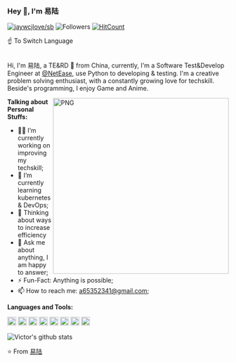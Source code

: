 ### Hey 👋, I'm 易陆

[![jaywcjlove/sb](https://jaywcjlove.github.io/sb/lang/chinese.svg)](https://github.com/yili1992/yili1992/README-CN.md)
![Followers](https://img.shields.io/github/followers/yili1992?label=Follw&style=social)
[![HitCount](http://hits.dwyl.com/yili1992/yili1992.svg)](http://hits.dwyl.com/yili1992/yili1992)  

☝️   To Switch Language
<br />
<br />

Hi, I'm 易陆, a TE&RD  🚀 from China, currently, I'm a Software Test&Develop Engineer at️ [@NetEase](https://fuxi.163.com/), 
use Python to developing & testing.
 I'm a creative problem solving enthusiast, with a constantly growing love for techskill. Beside's programming, I enjoy Game and Anime.

  <img align="right" alt="PNG" width="400" height="400" src="https://s1.ax1x.com/2020/07/16/UB6CjJ.png" />

**Talking about Personal Stuffs:**

- 👨‍💻 I’m currently working on improving my techskill;
- 🌱 I’m currently learning kubernetes & DevOps; 
- 🤔 Thinking about ways to increase efficiency
- 💬 Ask me about anything, I am happy to answer;
- ⚡️ Fun-Fact: Anything is possible;
- 📫 How to reach me: a65352341@gmail.com;

**Languages and Tools:**  

<code><img height="20" src="https://img.shields.io/badge/-React-%23282C34?style=flat-square&logo=react"></code>
<code><img height="20" src="https://img.shields.io/badge/-MongoDB-HA248?style=flat-square&logo=mongodb"></code>
<code><img height="20" src="https://img.shields.io/badge/-Kubernetes-black?style=flat-square&logo=kubernetes"></code>
<code><img height="20" src="https://img.shields.io/badge/-Python-yellow?style=flat-square&logo=python"></code>
<code><img height="20" src="https://img.shields.io/badge/-Java-blue?style=flat-square&logo=java"></code>
<code><img height="20" src="https://img.shields.io/badge/-Git-%23F05032?style=flat-square&logo=git&logoColor=%23ffffff"></code>
<code><img height="20" src="https://img.shields.io/badge/-VSCode-%23007ACC?style=flat-square&logo=visual-studio-code"></code>
<code><img height="20" src="https://img.shields.io/badge/-Flask-black?style=flat-square&logo=flask"></code>



![Victor's github stats](https://github-readme-stats.vercel.app/api?username=yili1992&show_icons=true&hide_border=true)


⭐️ From [易陆](https://github.com/yili1992)
